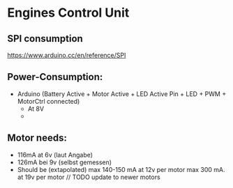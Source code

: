 # Engines Control Unit

## SPI consumption
https://www.arduino.cc/en/reference/SPI

## Power-Consumption:
* Arduino (Battery Active + Motor Active + LED Active Pin + LED + PWM + MotorCtrl connected)
  * At 8V 
  *

## Motor needs:
* 116mA at 6v (laut Angabe)
* 126mA bei 9v (selbst gemessen)
* Should be (extapolated)
  max 140-150 mA at 12v per motor
  max 300 mA. at 19v  per motor
// TODO update to newer motors


